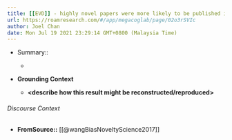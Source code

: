 ```yaml
---
title: [[EVD]] - highly novel papers were more likely to be published in lower impact journals - [[@wangBiasNoveltyScience2017]]
url: https://roamresearch.com/#/app/megacoglab/page/02o3rSVIc
author: Joel Chan
date: Mon Jul 19 2021 23:29:14 GMT+0800 (Malaysia Time)
---
```


- Summary::

    - __<summarize the result in a bit more detail here>__
- **Grounding Context**

    - __<describe how this result might be reconstructed/reproduced>__

###### Discourse Context

- **FromSource::** [[@wangBiasNoveltyScience2017]]
